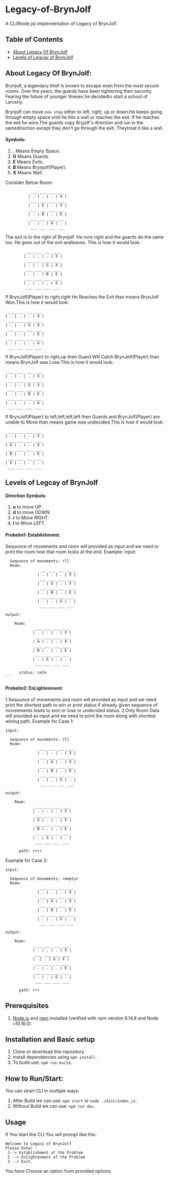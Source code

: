 # Legacy-of-BrynJolf

A CLI(Node.js) implementation of Legacy of BrynJolf.

## Table of Contents

- [About Legacy Of BrynJolf](#about-legacy-of-brynjolf)
- [Levels of Legcay of BrynJolf](#levels-of-legcay-of-brynjolf)


## About Legacy Of BrynJolf:
  Brynjolf, a legendary thief is known to escape even from the most secure rooms. Over the years, the guards have been tightening their security.
  Fearing the future of younger thieves he decidedto start a school of Larceny.
  
  Brynjolf can move `one step`  either to left, right, up or down.He keeps going through empty space until he hits a wall or reaches the exit. If he reaches the exit he wins.The guards copy Bryjolf's direction and run in the samedirection except they don't go through the exit. Theytreat it like a wall.
  #### Symbols:
  1. **.** Means Empty Space.
  2. **G** Means Guards.
  3. **E** Means Exits.
  4. **B** Means Brynjolf(Player).
  5. **X** Means Wall.

  
 Consider Below Room:
 
               ___ ___ ___ ___
              | . | . | . | X |
               ___ ___ ___ ___
              | . | G | . | X |
               ___ ___ ___ ___
              | . | B | . | E |
               ___ ___ ___ ___
              | . | . | G | . |
               ___ ___ ___ ___


  The exit is to the right of Brynjolf. He runs right and the guards do the same too. He goes out of the exit andleaves. This is how it would look: 
 
             ___ ___ ___ ___
            | . | . | . | X |
             ___ ___ ___ ___
            | . | . | G | X |
             ___ ___ ___ ___
            | . | . | B | E |
             ___ ___ ___ ___
            | . | . | . | G |
             ___ ___ ___ ___

 
If BrynJolf(Player) to right,right He Reaches the Exit than means BrynJolf Won.This is how it would look: 
 
     ___ ___ ___ ___
    | . | . | . | X |
     ___ ___ ___ ___
    | . | . | G | X |
     ___ ___ ___ ___
    | . | . | . | E |
     ___ ___ ___ ___
    | . | . | . | G |
     ___ ___ ___ ___
 
 If BrynJolf(Player) to right,up then Guard Will Catch BrynJolf(Player)  than means BrynJolf was Lose.This is how it would look: 
 
     ___ ___ ___ ___
    | . | . | . | X |
     ___ ___ ___ ___
    | . | . | G | X |
     ___ ___ ___ ___
    | . | . | B | E |
     ___ ___ ___ ___
    | . | . | . | G |
     ___ ___ ___ ___
 
If BrynJolf(Player) to left,left,left,left then Guards and BrynJolf(Player)  are unable to Move than means game was undecided.This is how it would look: 

     ___ ___ ___ ___
    | . | . | . | X |
     ___ ___ ___ ___
    | G | . | . | X |
     ___ ___ ___ ___
    | B | . | . | E |
     ___ ___ ___ ___
    | G | . | . | . |
     ___ ___ ___ ___
     
 ## Levels of Legcay of BrynJolf

 #### Direction Symbols:
  1. **u** to move UP.
  2. **d** to move DOWN.
  3. **r** to Move RIGHT.
  4. **l** to Move LEFT.

#### Probelm1: Establishment:
  Sequunce of movements and room will provided as input and we need to print the room how that room looks at the end.
  Example: 
    input: 
   
      Sequunce of movements: rll
      Room: 
                   ___ ___ ___ ___
                  | . | . | . | X |
                   ___ ___ ___ ___
                  | . | G | . | X |
                   ___ ___ ___ ___
                  | . | B | . | E |
                   ___ ___ ___ ___
                  | . | . | G | . |
                   ___ ___ ___ ___
     
    output:

        Room:
                 ___ ___ ___ ___
                | . | . | . | X |
                 ___ ___ ___ ___
                | G | . | . | X |
                 ___ ___ ___ ___
                | B | . | . | E |
                 ___ ___ ___ ___
                | . | G | . | . |
                 ___ ___ ___ ___

          status: safe
    ```
 
#### Probelm2: EnLightenment:
  1.Sequunce of movements and room will provided as input and we need print the shortest path to win or print status if already given sequence of moveements leads to won or lose or undecided status.
  2.Only Room Data  will provided as input and we need to print the room along with shortest wining path.
  Example for Case 1: 
 
    input: 
   
      Sequunce of movements: rll
      Room: 
                   ___ ___ ___ ___
                  | . | . | . | X |
                   ___ ___ ___ ___
                  | . | G | . | X |
                   ___ ___ ___ ___
                  | . | B | . | E |
                   ___ ___ ___ ___
                  | . | . | G | . |
                   ___ ___ ___ ___
     
    output:

        Room:
                 ___ ___ ___ ___
                | . | . | . | X |
                 ___ ___ ___ ___
                | G | . | . | X |
                 ___ ___ ___ ___
                | B | . | . | E |
                 ___ ___ ___ ___
                | . | G | . | . |
                 ___ ___ ___ ___

          path: rrrr
   Example for Case 2: 
 
    input: 
   
      Sequunce of movements: <empty>
      Room: 
                   ___ ___ ___ ___
                  | . | . | . | X |
                   ___ ___ ___ ___
                  | . | G | . | X |
                   ___ ___ ___ ___
                  | . | B | . | E |
                   ___ ___ ___ ___
                  | . | . | G | . |
                   ___ ___ ___ ___
     
    output:

        Room:
                 ___ ___ ___ ___
                | . | . | . | X |
                 ___ ___ ___ ___
                | .| . | G | X |
                 ___ ___ ___ ___
                | . | . | . | E |
                 ___ ___ ___ ___
                | . | . | G | . |
                 ___ ___ ___ ___

          path: rrr
     
 


## Prerequisites

1. [Node.js](https://nodejs.org) and [npm](https://npmjs.com) installed (verified with npm version 6.14.8 and Node v10.16.0).

## Installation and Basic setup
1. Clone or download this repository.
2. Install dependencies using `npm install`.
3. To build use: `npm run build`.

## How to Run/Start:
You can strart CLI in multiple ways:
1. After Build we can use: `npm start` or `node ./dist/index.js`.
2. Without Build we can use: `npm run dev`.

## Usage

If You start the CLI You will prompt like this: 

```
Welcome to Legacy of BrynJolf
Please Enter : 
 1--> Establishment of the Problem 
 2 --> Enlightenment of the Problem 
 3 --> Exit.

```
You have Choose an option from provided options.



